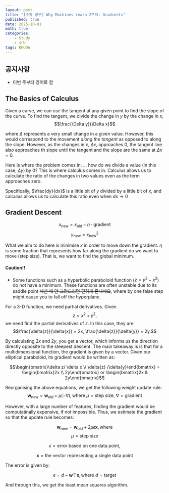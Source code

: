 ```yaml
---
layout: post
title: "[수학 공부] Why Machines Learn 2주차: Gradients"
published: true
date: 2025-10-01
math: true
categories: 
    - Study
    - 수학
tags: KHUDA
---
```


## 공지사항
* 이번 주부터 영어로 함

## The Basics of Calculus

Given a curve, we can use the tangent at any given point to find the slope of the curve. To find the tangent, we divide the change in $y$ by the change in $x$, 
$$\frac{\Delta y}{\Delta x}$$

where $\Delta$ represents a very small change in a given value. However, this would correspond to the movement _along the tangent_ as opposed to along the slope. However, as the changes in $x$, $\Delta x$, approaches 0, the tangent line also approaches th slope until the tangent and the slope are the same at $\Delta x = 0$. 

Here is where the problem comes in: ... how do we divide a value (in this case, $\Delta y$) by 0? This is where calculus comes in. Calculus allows us to calculate the ratio of the changes in two values even as the term approaches zero.

Specifically, $\frac{dy}{dx}$ is a little bit of $y$ divided by a little bit of $x$, and calculus allows us to calculate this ratio even when $dx \rightarrow 0$

## Gradient Descent

$$x_\text{new} = x_\text{old} - \eta\cdot\text{gradient} $$ $$ y_\text{new} = x_\text{new}^2$$

What we aim to do here is minimise $x$ in order to move down the gradient. $\eta$ is some fraction that represents how far along the gradient do we want to move (step size). That is, we want to find the global minimum.

#### Caution!!
* Some functions such as a hyperbolic paraboloid function ($z = y^2 - x^2$) do not have a minimum. These functions are often unstable due to its saddle point ~~세션 때 안 그려드리면 편하게 혼내세요~~, where by one false step might cause you to fall off the hyperplane. 

For a 3-D function, we need partial derivatives. Given $$z = x^2 + y^2,$$ we need find the partial derivatives of $z$. In this case, they are: $$\frac{\delta{z}}{\delta{x}} = 2x, \frac{\delta{z}}{\delta{y}} = 2y.$$

By calculating $2x$ and $2y$, you get a vector, which informs us the direction directly opposite to the steepest descent. The main takeaway is is that for a multidimensional function, the gradient is given by a vector. Given our elliptical paraboloid, its gradient would be written as: 

$$\begin{bmatrix}\delta z/ \delta x \\ \delta{z} /\delta{y}\end{bmatrix} = \begin{bmatrix}2x \\ 2y\end{bmatrix} or \begin{bmatrix}2x & 2y\end{bmatrix}$$


Reorganising the above equations, we get the following weight update rule: $$\mathbf{w}_\text{new} = \mathbf{w}_\text{old} + \mu (-\nabla), \text{where } \mu = \text{step size, } \nabla=\text{gradient}$$

However, with a large number of features, finding the gradient would be computatinally expensive, if not impossible. Thus, we estimate the gradient so that the update rule becomes: 

$$\mathbf{w}_\text{new} = \mathbf{w}_\text{old} + 2\mu\epsilon\mathbf{x}, \text{where}$$ $$\mu = \text{step size}$$

$$ \epsilon = \text{error based on one data point}, $$

$$ \mathbf{x} = \text{the vector representing a single data point}$$

The error is given by:

$$\epsilon = d - \mathbf{w}\top\mathbf{x}, \text{where } d = \text{target}$$

And through this, we get the least mean squares algorithm.
